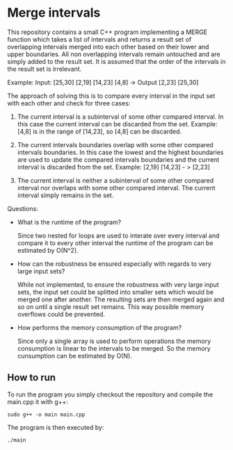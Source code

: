 # Merge intervals

This repository contains a small C++ program implementing a MERGE function which takes a list of intervals and returns a result set of overlapping intervals merged into each other based on their lower 
and upper boundaries. All non overlapping intervals remain untouched and are simply added to the result set. 
It is assumed that the order of the intervals in the result set is irrelevant.

Example:
 Input: [25,30] [2,19] [14,23] [4,8] -> Output [2,23] [25,30]

The approach of solving this is to compare every interval in the input set with each other and check for three cases:
1. The current interval is a subinterval of some other compared interval. In this case the current interval can be discarded from the set.
   Example:  [4,8] is in the range of [14,23], so [4,8] can be discarded.

2. The current intervals boundaries overlap with some other compared intervals boundaries. In this case the lowest and the highest boundaries are used to update the compared intervals boundaries and the current interval is discarded from the set.
   Example: [2,19] [14,23] - > [2,23]

3. The current interval is neither a subinterval of some other compared interval nor overlaps with some other compared interval. The current interval simply remains in the set.

Questions: 
- What is the runtime of the program?
  
  Since two nested for loops are used to interate over every interval and compare
  it to every other interval the runtime of the program can be estimated by O(N^2).

- How can the robustness be ensured especially with regards to very large input sets?

  While not implemented, to ensure the robustness with very large input sets, the input set 
  could be splitted into smaller sets which would be merged one after another. The 
  resulting sets are then merged again and so on until a single result set remains.
  This way possible memory overflows could be prevented.

- How performs the memory consumption of the program?

  Since only a single array is used to perform operations the memory consumption is
  linear to the intervals to be merged. So the memory cunsumption can be estimated by O(N).

## How to run

To run the program you simply checkout the repository and compile the main.cpp it with g++:

```
sudo g++ -o main main.cpp
```

The program is then executed by:

```
./main
```
